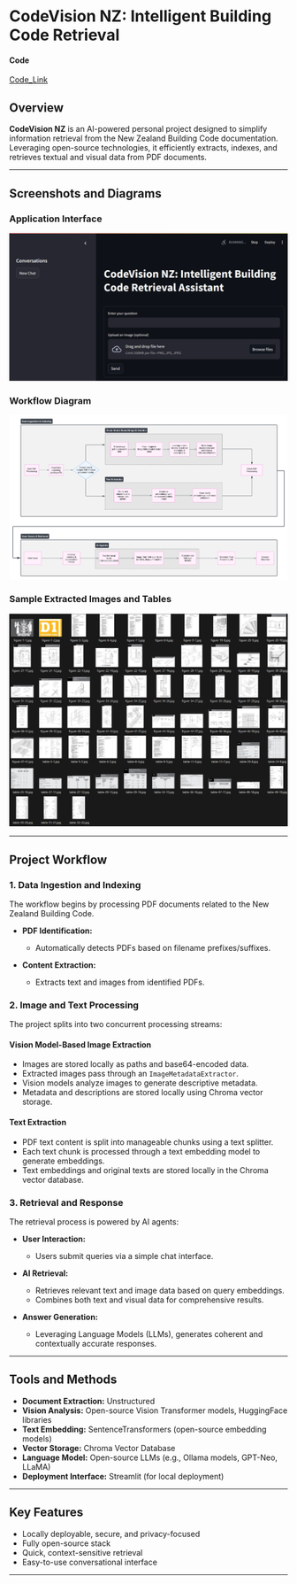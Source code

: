 # CodeVision NZ: Intelligent Building Code Retrieval

#### Code
[Code_Link](CodeVision.py)

## Overview

**CodeVision NZ** is an AI-powered personal project designed to simplify information retrieval from the New Zealand Building Code documentation. Leveraging open-source technologies, it efficiently extracts, indexes, and retrieves textual and visual data from PDF documents.

---

## Screenshots and Diagrams

### Application Interface

![CodeVision NZ Application Interface](Local_Deployment_Example.png)

### Workflow Diagram

![Detailed workflow diagram](Workflow_Diagram.jpeg)

### Sample Extracted Images and Tables

![Sample extracted building code diagrams and tables](Sample_extracted.png)

---

## Project Workflow

### 1. Data Ingestion and Indexing

The workflow begins by processing PDF documents related to the New Zealand Building Code.

- **PDF Identification:**
  - Automatically detects PDFs based on filename prefixes/suffixes.

- **Content Extraction:**
  - Extracts text and images from identified PDFs.

### 2. Image and Text Processing

The project splits into two concurrent processing streams:

#### Vision Model-Based Image Extraction

- Images are stored locally as paths and base64-encoded data.
- Extracted images pass through an `ImageMetadataExtractor`.
- Vision models analyze images to generate descriptive metadata.
- Metadata and descriptions are stored locally using Chroma vector storage.

#### Text Extraction

- PDF text content is split into manageable chunks using a text splitter.
- Each text chunk is processed through a text embedding model to generate embeddings.
- Text embeddings and original texts are stored locally in the Chroma vector database.

### 3. Retrieval and Response

The retrieval process is powered by AI agents:

- **User Interaction:**
  - Users submit queries via a simple chat interface.

- **AI Retrieval:**
  - Retrieves relevant text and image data based on query embeddings.
  - Combines both text and visual data for comprehensive results.

- **Answer Generation:**
  - Leveraging Language Models (LLMs), generates coherent and contextually accurate responses.

---

## Tools and Methods

- **Document Extraction:** Unstructured
- **Vision Analysis:** Open-source Vision Transformer models, HuggingFace libraries
- **Text Embedding:** SentenceTransformers (open-source embedding models)
- **Vector Storage:** Chroma Vector Database
- **Language Model:** Open-source LLMs (e.g., Ollama models, GPT-Neo, LLaMA)
- **Deployment Interface:** Streamlit (for local deployment)

---

## Key Features

- Locally deployable, secure, and privacy-focused
- Fully open-source stack
- Quick, context-sensitive retrieval
- Easy-to-use conversational interface

---
